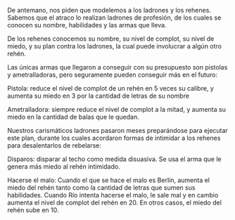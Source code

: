 
De antemano, nos piden que modelemos a los ladrones y los rehenes.
Sabemos que el atraco lo realizan ladrones de profesión, de los cuales se conocen su nombre, habilidades y las armas que lleva.


De los rehenes conocemos su nombre, su nivel de complot, su nivel de miedo, y su plan contra los ladrones, la cual puede involucrar a algún otro rehén.


Las únicas armas que llegaron a conseguir con su presupuesto son pistolas y ametralladoras, pero seguramente pueden conseguir más en el futuro:

Pistola: reduce el nivel de complot de un rehén en 5 veces su calibre, y aumenta su miedo en 3 por la cantidad de letras de su nombre

Ametralladora: siempre reduce el nivel de complot a la mitad, y aumenta su miedo en la cantidad de balas que le quedan.


Nuestros carismáticos ladrones pasaron meses preparándose para ejecutar este plan, durante los cuales acordaron formas de intimidar a los rehenes para desalentarlos de rebelarse:

Disparos: disparar al techo como medida disuasiva. Se usa el arma que le genera más miedo al rehén intimidado.

Hacerse el malo: 
Cuando el que se hace el malo es Berlín, aumenta el miedo del rehén tanto como la cantidad de letras que sumen sus habilidades.
Cuando Río intenta hacerse el malo, le sale mal y en cambio aumenta el nivel de complot del rehén en 20. 
En otros casos, el miedo del rehén sube en 10. 


